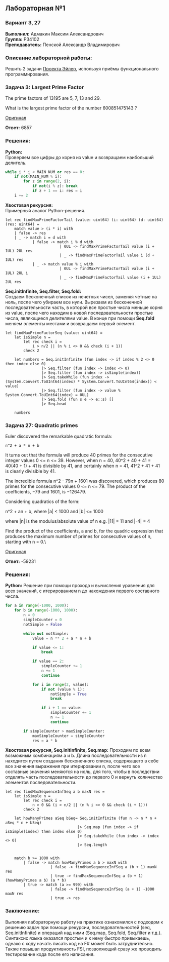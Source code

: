 ## Лабораторная №1 

### Вариант 3, 27

<b>Выполнил:</b> Адмакин Максим Александрович \
<b>Группа:</b> P34102 \
<b>Преподаватель:</b> Пенской Александр Владимирович

### Описание лабораторной работы: 
Решить 2 задачи [Проекта Эйлер](https://projecteuler.net), используя приёмы функционального программирования. 

### Задача 3: Largest Prime Factor

The prime factors of 13195 are 5, 7, 13 and 29.

What is the largest prime factor of the number 600851475143 ?

[Оригинал](https://projecteuler.net/problem=3)

<b>Ответ:</b> 6857

### Решения: 

<b>Python:</b> \
Проверяем все цифры до корня из value и возвращаем наибольший делитель.
```python
while i * i < MAIN_NUM or res == 0:
	if not(MAIN_NUM % i):
		for z in range(2, i):
			if not(i % z): break
			if z + 1 == i: res = i
	i += 2
```
<b>Хвостовая рекурсия:</b> \
Примерный аналог Python-решения.
```f#
let rec findMaxPrimeFactorTail (value: uint64) (i: uint64) (d: uint64) (res: uint64) = 
    match value > (i * i) with
    | false -> res
    | _ -> match i = d with
            | false -> match i % d with 
                        | 0UL -> findMaxPrimeFactorTail value (i + 1UL) 2UL res
                        | _ -> findMaxPrimeFactorTail value i (d + 1UL) res
            | _ -> match value % i with 
                        | 0UL -> findMaxPrimeFactorTail value (i + 1UL) 2UL i
                        | _ -> findMaxPrimeFactorTail value (i + 1UL) 2UL res
```
<b>Seq.initInfinite, Seq.filter, Seq.fold:</b>\
Создаем бесконечный список из нечетных чисел, заменяя четные на ноль, после чего убираем все нули. 
Вырезаем из бесконечной последовательности часть, в которой все простые числа меньше корня из value, 
после чего находим в новой последовательности простые числа, являющиеся делителями value. 
В конце при помощи <b>Seq.fold</b> меняем элементы местами и возвращаем первый элемент. 
```f#
let findMaxPrimeFactorSeq (value: uint64) = 
    let isSimple n =
        let rec check i =
            i > n/2 || (n % i <> 0 && check (i + 1))
        check 2

    let numbers = Seq.initInfinite (fun index -> if index % 2 <> 0 then index else 0) 
                |> Seq.filter (fun index -> index <> 0) 
                |> Seq.filter (fun index -> isSimple(index))
                |> Seq.takeWhile (fun index -> (System.Convert.ToUInt64(index) * System.Convert.ToUInt64(index)) < value) 
                |> Seq.filter (fun index -> value % System.Convert.ToUInt64(index) = 0UL)
                |> Seq.fold (fun s e -> e::s) []
                |> Seq.head
    
    numbers
```
### Задача 27: Quadratic primes

Euler discovered the remarkable quadratic formula:

```
n^2 + a * n + b
```
It turns out that the formula will produce 40 primes for the consecutive integer values 0 <= n <= 39. However, when n = 40, 40^2 + 40 + 41 = 40(40 + 1) + 41 is divisible by 41, and certainly when n = 41, 41^2 + 41 + 41 is clearly divisible by 41. 

The incredible formula n^2 - 79n + 1601 was discovered, which produces 80 primes for the consecutive values 0 <= n <= 79. The product of the coefficients, −79 and 1601, is −126479.

Considering quadratics of the form: 

n^2 + an + b, where |a| < 1000 and |b| <= 1000

where |n| is the modulus/absolute value of n
e.g. |11| = 11 and |-4| = 4

Find the product of the coefficients, a and b, for the quadric expression that produces the maximum number of primes for consecutive values of n, starting with n = 0.\

[Оригинал](https://projecteuler.net/problem=27)

<b>Ответ:</b> -59231
### Решения: 

<b>Python:</b>
Решение при помощи прохода и вычисления уравнения для всех значений, с итерированием n до нахождения первого составного числа. 
```python
for a in range(-1000, 1000):
    for b in range(-1000, 1000):
        n = 0
        simpleCounter = 0
        notSimple = False

        while not notSimple:
            value = n ** 2 + a * n + b

            if value <= 1:
                break

            if value == 2:
                simpleCounter += 1
                n += 1
                continue

            for i in range(2, value):
                if not (value % i):
                    notSimple = True
                    break

                if i + 1 == value:
                    simpleCounter += 1
                    n += 1
                    continue

        if simpleCounter > maxSimpleCounter:
            maxSimpleCounter = simpleCounter
            res = a * b
```
<b>Хвостовая рекурсия, Seq.initInfinite, Seq.map:</b>
Проходим по всем возможным комбинациям a и b. Длина последовательности из n находится путем создания бесконечного списка, содержащего в себе все значения выражения при итерировании n, после чего все составные значения меняются на ноль, для того, чтобы в последствии отделять часть последовательности до первого 0 и вернуть количество элементов последовательности. 
```f#
let rec findMaxSequenceInfSeq a b maxN res = 
    let isSimple n =
        let rec check i =
            n > 0 && (i > n/2 || (n % i <> 0 && check (i + 1)))
        check 2

    let howManyPrimes aSeq bSeq= Seq.initInfinite (fun n -> n * n + aSeq * n + bSeq) 
                                |> Seq.map (fun index -> if isSimple(index) then index else 0)
                                |> Seq.takeWhile (fun index -> index <> 0)
                                |> Seq.length
   

    match b >= 1000 with
        | false -> match howManyPrimes a b > maxN with  
                    | false -> findMaxSequenceInfSeq a (b + 1) maxN res  
                    | true -> findMaxSequenceInfSeq a (b + 1) (howManyPrimes a b) (a * b)
        | true -> match (a >= 999) with
                    | false -> findMaxSequenceInfSeq (a + 1) -1000 maxN res
                    | true -> res  
```
### Заключение: 
Выполняя лабораторную работу на практике ознакомился с подходом к решению задач при помощи рекурсии, последовательностей (seq, Seq.initInfinite) и операций над ними (Seq.map, Seq.fold, Seq.filter и т.д.). Синтаксис языка оказался простым и к нему быстро привыкаешь, однако с ходу начать писать код на F# может быть затруднительно. Также повышал продуктивность FSI, позволяющий сразу же проводить тестирование кода после его написания. 
